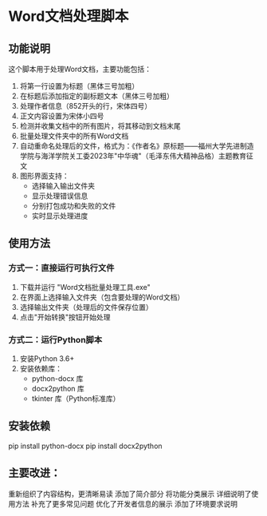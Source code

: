 # Word文档处理脚本

## 功能说明
这个脚本用于处理Word文档，主要功能包括：
1. 将第一行设置为标题（黑体三号加粗）
2. 在标题后添加指定的副标题文本（黑体三号加粗）
3. 处理作者信息（852开头的行，宋体四号）
4. 正文内容设置为宋体小四号
5. 检测并收集文档中的所有图片，将其移动到文档末尾
6. 批量处理文件夹中的所有Word文档
7. 自动重命名处理后的文件，格式为：《作者名》原标题——福州大学先进制造学院与海洋学院关工委2023年"中华魂"（毛泽东伟大精神品格）主题教育征文
8. 图形界面支持：
   - 选择输入输出文件夹
   - 显示处理错误信息
   - 分别打包成功和失败的文件
   - 实时显示处理进度

## 使用方法
### 方式一：直接运行可执行文件
1. 下载并运行 "Word文档批量处理工具.exe"
2. 在界面上选择输入文件夹（包含要处理的Word文档）
3. 选择输出文件夹（处理后的文件保存位置）
4. 点击"开始转换"按钮开始处理

### 方式二：运行Python脚本
1. 安装Python 3.6+
2. 安装依赖库：
   - python-docx 库
   - docx2python 库
   - tkinter 库（Python标准库）

## 安装依赖
pip install python-docx
pip install docx2python

## 主要改进：
重新组织了内容结构，更清晰易读
添加了简介部分
将功能分类展示
详细说明了使用方法
补充了更多常见问题
优化了开发者信息的展示
添加了环境要求说明